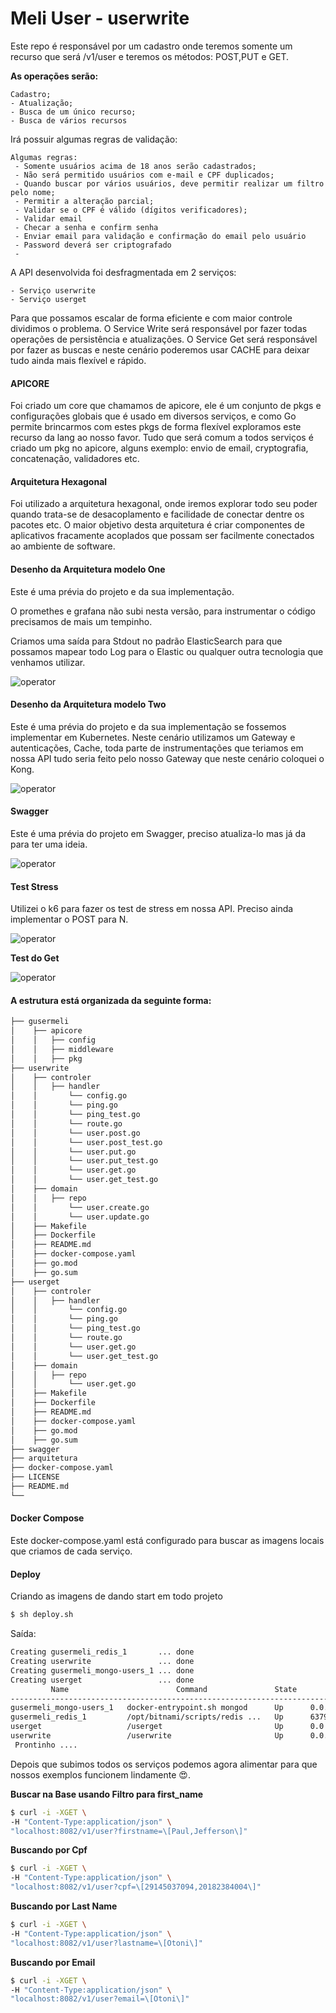 # Meli User - userwrite

Este repo é responsável por um cadastro onde teremos somente um recurso que será /v1/user e teremos os métodos: POST,PUT e GET.

**As operações serão:**

	Cadastro;
	- Atualização;
	- Busca de um único recurso;
	- Busca de vários recursos

Irá possuir algumas regras de validação:

	Algumas regras:
	 - Somente usuários acima de 18 anos serão cadastrados;
	 - Não será permitido usuários com e-mail e CPF duplicados;
	 - Quando buscar por vários usuários, deve permitir realizar um filtro pelo nome;
	 - Permitir a alteração parcial;
	 - Validar se o CPF é válido (dígitos verificadores);
	 - Validar email
	 - Checar a senha e confirm senha
	 - Enviar email para validação e confirmação do email pelo usuário
	 - Password deverá ser criptografado
	 - 
A API desenvolvida foi desfragmentada em 2 serviços:

	- Serviço userwrite
	- Serviço userget

Para que possamos escalar de forma eficiente e com maior controle dividimos o problema.
O Service Write será responsável por fazer todas operações de persistência e atualizações.
O Service Get será responsável por fazer as buscas e neste cenário poderemos usar CACHE para deixar tudo ainda mais flexível e rápido.

#### APICORE

Foi criado um core que chamamos de apicore, ele é um conjunto de pkgs e configurações globais que é usado em diversos serviços,
e como Go permite brincarmos com estes pkgs de forma flexível exploramos este recurso da lang ao nosso favor.
Tudo que será comum a todos serviços é criado um pkg no apicore, alguns exemplo: envio de email, cryptografia, concatenação, validadores etc.

#### Arquitetura Hexagonal

Foi utilizado a arquitetura hexagonal, onde iremos explorar todo seu poder quando trata-se de desacoplamento e facilidade de conectar dentre os pacotes etc.
O maior objetivo desta arquitetura é criar componentes de aplicativos fracamente acoplados que possam ser facilmente conectados ao ambiente de software.

#### Desenho da Arquitetura modelo One

Este é uma prévia do projeto e da sua implementação.

O promethes e grafana não subi nesta versão, para instrumentar o código precisamos de mais um tempinho.

Criamos uma saída para Stdout no padrão ElasticSearch para que possamos mapear todo Log para o Elastic ou qualquer outra tecnologia que venhamos utilizar.

![operator](arquitetura/UserOne.png?raw=true "Versão usando docker-compose")

#### Desenho da Arquitetura modelo Two

Este é uma prévia do projeto e da sua implementação se fossemos implementar em Kubernetes.
Neste cenário utilizamos um Gateway e autenticações, Cache, toda parte de instrumentações que teriamos em nossa API tudo seria feito pelo nosso Gateway que neste cenário coloquei o Kong.

![operator](arquitetura/UserTwo.png?raw=true "Versão usando k8s")

#### Swagger

Este é uma prévia do projeto em Swagger, preciso atualiza-lo mas já da para ter uma ideia.

![operator](swagger/swagger.png?raw=true "swagger do projeto")

#### Test Stress

Utilizei o k6 para fazer os test de stress em nossa API.
Preciso ainda implementar o POST para N.

![operator](k6/k6.png?raw=true "k6 result do Put")

**Test do Get**

![operator](k6/k6.get.png?raw=true "k6 result do Get")


#### A estrutura está organizada da seguinte forma:

```bash
├── gusermeli
│    ├── apicore
│	 │	 ├── config
│	 │	 ├── middleware
│	 │	 ├── pkg
├── userwrite
│    ├── controler
│    │   ├── handler
│    │       └── config.go
│    │       └── ping.go
│    │       └── ping_test.go
│    │       └── route.go
│    │       └── user.post.go
│    │       └── user.post_test.go
│    │       └── user.put.go
│    │       └── user.put_test.go
│    │       └── user.get.go
│    │       └── user.get_test.go
│    ├── domain
│    │ 	 ├── repo
│    │       └── user.create.go
│    │       └── user.update.go
│    ├── Makefile
│    ├── Dockerfile
│    ├── README.md
│    ├── docker-compose.yaml
│    ├── go.mod
│    ├── go.sum
├── userget
│    ├── controler
│    │   ├── handler
│    │       └── config.go
│    │       └── ping.go
│    │       └── ping_test.go
│    │       └── route.go
│    │       └── user.get.go
│    │       └── user.get_test.go
│    ├── domain
│    │ 	 ├── repo
│    │       └── user.get.go
│    ├── Makefile
│    ├── Dockerfile
│    ├── README.md
│    ├── docker-compose.yaml
│    ├── go.mod
│    ├── go.sum
├── swagger
├── arquitetura
├── docker-compose.yaml
├── LICENSE
├── README.md
└── 
```

#### Docker Compose

Este docker-compose.yaml está configurado para buscar as imagens locais que criamos de cada serviço.

#### Deploy

Criando as imagens de dando start em todo projeto
```bash
$ sh deploy.sh
```
Saída:

```bash
Creating gusermeli_redis_1       ... done
Creating userwrite               ... done
Creating gusermeli_mongo-users_1 ... done
Creating userget                 ... done
         Name                        Command               State                      Ports                    
---------------------------------------------------------------------------------------------------------------
gusermeli_mongo-users_1   docker-entrypoint.sh mongod      Up      0.0.0.0:27017->27017/tcp,:::27017->27017/tcp
gusermeli_redis_1         /opt/bitnami/scripts/redis ...   Up      6379/tcp                                    
userget                   /userget                         Up      0.0.0.0:8082->8082/tcp,:::8082->8082/tcp    
userwrite                 /userwrite                       Up      0.0.0.0:8081->8081/tcp,:::8081->8081/tcp    
 Prontinho .... 
```

Depois que subimos todos os serviços podemos agora alimentar para que nossos exemplos funcionem lindamente 😍.

**Buscar na Base usando Filtro para first_name**

```bash
$ curl -i -XGET \
-H "Content-Type:application/json" \
"localhost:8082/v1/user?firstname=\[Paul,Jefferson\]"
```

**Buscando por Cpf**
```bash
$ curl -i -XGET \
-H "Content-Type:application/json" \
"localhost:8082/v1/user?cpf=\[29145037094,20182384004\]"
```


**Buscando por Last Name**
```bash
$ curl -i -XGET \
-H "Content-Type:application/json" \
"localhost:8082/v1/user?lastname=\[Otoni\]"
```

**Buscando por Email**
```bash
$ curl -i -XGET \
-H "Content-Type:application/json" \
"localhost:8082/v1/user?email=\[Otoni\]"
```